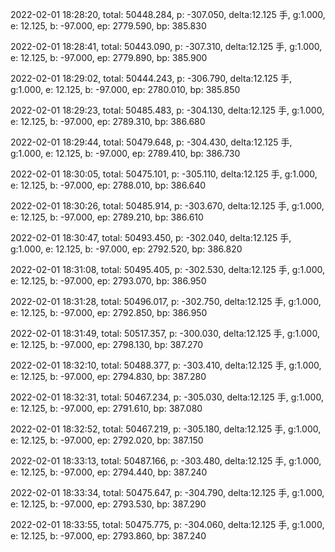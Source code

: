 2022-02-01 18:28:20, total: 50448.284, p: -307.050, delta:12.125 手, g:1.000, e: 12.125, b: -97.000, ep: 2779.590, bp: 385.830

2022-02-01 18:28:41, total: 50443.090, p: -307.310, delta:12.125 手, g:1.000, e: 12.125, b: -97.000, ep: 2779.890, bp: 385.900

2022-02-01 18:29:02, total: 50444.243, p: -306.790, delta:12.125 手, g:1.000, e: 12.125, b: -97.000, ep: 2780.010, bp: 385.850

2022-02-01 18:29:23, total: 50485.483, p: -304.130, delta:12.125 手, g:1.000, e: 12.125, b: -97.000, ep: 2789.310, bp: 386.680

2022-02-01 18:29:44, total: 50479.648, p: -304.430, delta:12.125 手, g:1.000, e: 12.125, b: -97.000, ep: 2789.410, bp: 386.730

2022-02-01 18:30:05, total: 50475.101, p: -305.110, delta:12.125 手, g:1.000, e: 12.125, b: -97.000, ep: 2788.010, bp: 386.640

2022-02-01 18:30:26, total: 50485.914, p: -303.670, delta:12.125 手, g:1.000, e: 12.125, b: -97.000, ep: 2789.210, bp: 386.610

2022-02-01 18:30:47, total: 50493.450, p: -302.040, delta:12.125 手, g:1.000, e: 12.125, b: -97.000, ep: 2792.520, bp: 386.820

2022-02-01 18:31:08, total: 50495.405, p: -302.530, delta:12.125 手, g:1.000, e: 12.125, b: -97.000, ep: 2793.070, bp: 386.950

2022-02-01 18:31:28, total: 50496.017, p: -302.750, delta:12.125 手, g:1.000, e: 12.125, b: -97.000, ep: 2792.850, bp: 386.950

2022-02-01 18:31:49, total: 50517.357, p: -300.030, delta:12.125 手, g:1.000, e: 12.125, b: -97.000, ep: 2798.130, bp: 387.270

2022-02-01 18:32:10, total: 50488.377, p: -303.410, delta:12.125 手, g:1.000, e: 12.125, b: -97.000, ep: 2794.830, bp: 387.280

2022-02-01 18:32:31, total: 50467.234, p: -305.030, delta:12.125 手, g:1.000, e: 12.125, b: -97.000, ep: 2791.610, bp: 387.080

2022-02-01 18:32:52, total: 50467.219, p: -305.180, delta:12.125 手, g:1.000, e: 12.125, b: -97.000, ep: 2792.020, bp: 387.150

2022-02-01 18:33:13, total: 50487.166, p: -303.480, delta:12.125 手, g:1.000, e: 12.125, b: -97.000, ep: 2794.440, bp: 387.240

2022-02-01 18:33:34, total: 50475.647, p: -304.790, delta:12.125 手, g:1.000, e: 12.125, b: -97.000, ep: 2793.530, bp: 387.290

2022-02-01 18:33:55, total: 50475.775, p: -304.060, delta:12.125 手, g:1.000, e: 12.125, b: -97.000, ep: 2793.860, bp: 387.240
